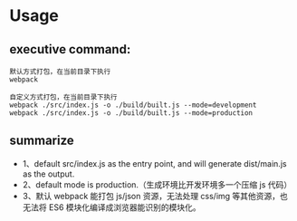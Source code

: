 # Usage

## executive command:
```
默认方式打包，在当前目录下执行
webpack

自定义方式打包，在当前目录下执行
webpack ./src/index.js -o ./build/built.js --mode=development
webpack ./src/index.js -o ./build/built.js --mode=production
```

## summarize
- 1、default src/index.js as the entry point, and will generate dist/main.js as the output.
- 2、default mode is production.（生成环境比开发环境多一个压缩 js 代码）
- 3、默认 webpack 能打包 js/json 资源，无法处理 css/img 等其他资源，也无法将 ES6 模块化编译成浏览器能识别的模块化。
